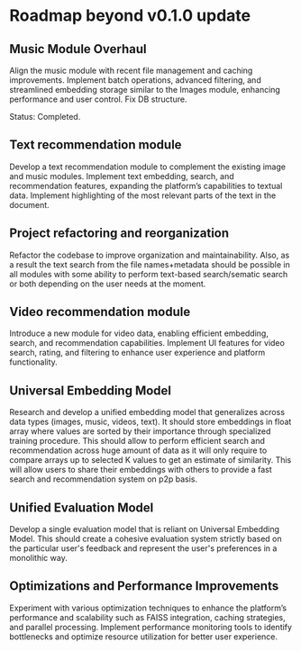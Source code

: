 # Roadmap beyond v0.1.0 update
## Music Module Overhaul
Align the music module with recent file management and caching improvements. Implement batch operations, advanced filtering, and streamlined embedding storage similar to the Images module, enhancing performance and user control. Fix DB structure.

Status: Completed.

## Text recommendation module
Develop a text recommendation module to complement the existing image and music modules. Implement text embedding, search, and recommendation features, expanding the platform’s capabilities to textual data. Implement highlighting of the most relevant parts of the text in the document.

## Project refactoring and reorganization
Refactor the codebase to improve organization and maintainability. Also, as a result the text search from the file names+metadata should be possible in all modules with some ability to perform text-based search/sematic search or both depending on the user needs at the moment.

## Video recommendation module
Introduce a new module for video data, enabling efficient embedding, search, and recommendation capabilities. Implement UI features for video search, rating, and filtering to enhance user experience and platform functionality.

## Universal Embedding Model
Research and develop a unified embedding model that generalizes across data types (images, music, videos, text). It should store embeddings in float array where values are sorted by their importance through specialized training procedure. This should allow to perform efficient search and recommendation across huge amount of data as it will only require to compare arrays up to selected K values to get an estimate of similarity. This will allow users to share their embeddings with others to provide a fast search and recommendation system on p2p basis.

## Unified Evaluation Model
Develop a single evaluation model that is reliant on Universal Embedding Model. This should create a cohesive evaluation system strictly based on the particular user's feedback and represent the user's preferences in a monolithic way.

## Optimizations and Performance Improvements
Experiment with various optimization techniques to enhance the platform’s performance and scalability such as FAISS integration, caching strategies, and parallel processing. Implement performance monitoring tools to identify bottlenecks and optimize resource utilization for better user experience.
